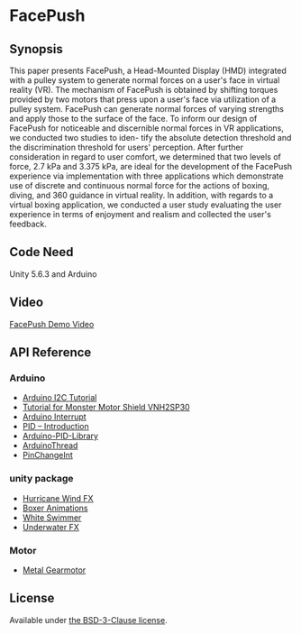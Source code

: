 # FacePush

## Synopsis
This paper presents FacePush, a Head-Mounted Display (HMD) integrated with a pulley system to generate normal forces on a user's face in virtual reality (VR). The mechanism of FacePush is obtained by shifting torques provided by two motors that press upon a user's face via utilization of a pulley system. FacePush can generate normal forces of varying strengths and apply those to the surface of the face. To inform our design of FacePush for noticeable and discernible normal forces in VR applications, we conducted two studies to iden- tify the absolute detection threshold and the discrimination threshold for users' perception. After further consideration in regard to user comfort, we determined that two levels of force, 2.7 kPa and 3.375 kPa, are ideal for the development of the FacePush experience via implementation with three applications which demonstrate use of discrete and continuous normal force for the actions of boxing, diving, and 360 guidance in virtual reality. In addition, with regards to a virtual boxing application, we conducted a user study evaluating the user experience in terms of enjoyment and realism and collected the user's feedback.

## Code Need

Unity 5.6.3 and Arduino

## Video

[FacePush Demo Video](https://www.youtube.com/watch?v=IPLVCdbvWyI)

## API Reference

### Arduino
* [Arduino I2C Tutorial](https://arduino169.blogspot.tw/2015/07/arduino-i2c.html?m=1)
* [Tutorial for Monster Motor Shield VNH2SP30 ](http://www.instructables.com/id/Monster-Motor-Shield-VNH2SP30/)
* [Arduino Interrupt ](https://chtseng.wordpress.com/2015/12/25/arduino-%E4%B8%AD%E6%96%B7%E5%8A%9F%E8%83%BD/)
* [PID – Introduction](http://brettbeauregard.com/blog/2011/04/improving-the-beginners-pid-introduction/)
* [Arduino-PID-Library](https://github.com/br3ttb/Arduino-PID-Library)
* [ArduinoThread](https://github.com/ivanseidel/ArduinoThread)
* [PinChangeInt](https://github.com/GreyGnome/PinChangeInt)

### unity package
* [Hurricane Wind FX ](https://assetstore.unity.com/packages/vfx/particles/environment/hurricane-wind-fx-104948)
* [Boxer Animations ](https://assetstore.unity.com/packages/3d/animations/boxer-animations-96950)
* [White Swimmer ](https://assetstore.unity.com/packages/3d/white-swimmer-10686-tris-39121)
* [Underwater FX ](https://assetstore.unity.com/packages/vfx/particles/environment/underwater-fx-61157)

### Motor
* [Metal Gearmotor](https://www.robotshop.com/en/12v-170rpm-econ-metal-gearmotor.html#Specifications)

## License

Available under [the BSD-3-Clause license](https://opensource.org/licenses/BSD-3-Clause).


